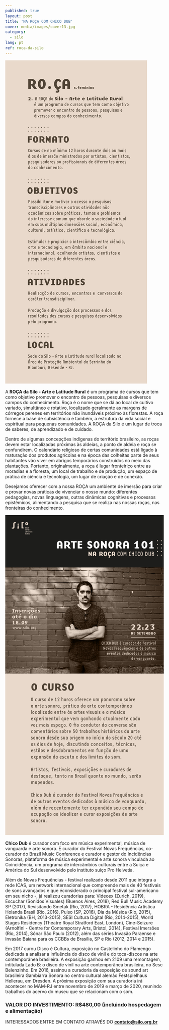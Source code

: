```yaml
---
published: true
layout: post
title: 'NA ROÇA COM CHICO DUB'
cover: media/images/cover13.jpg
category:
  - silo
lang: pt
ref: roca-da-silo
---
```

![](/media/images/roca01.png)


A **ROÇA da Silo - Arte e Latitude Rural** é um programa de cursos que tem como objetivo promover o encontro de pessoas, pesquisas e diversos campos do conhecimento. Roça é o nome que se dá ao local de cultivo variado, simultâneo e rotativo, localizado geralmente as margens de córregos perenes em territórios não inundáveis próximo às florestas. A roça fornece a base de subsistência e também, a estrutura da vida social e espiritual para pequenas comunidades. A ROÇA da Silo é um lugar de troca de saberes, de aprendizado e de cuidado.
  
Dentro de algumas concepções indígenas do território brasileiro, as roças devem estar localizadas próximas às aldeias, a ponto de aldeia e roça se confundirem. O calendário religioso de certas comunidades está ligado à maturação dos produtos agrícolas e na época das colheitas parte de seus habitantes vão viver em abrigos temporários construídos no meio das plantações. Portanto, originalmente, a roça é lugar fronteiriço entre as moradias e a floresta, um local de trabalho e de produção, um espaço de prática de ciência e tecnologia, um lugar de criação e de conexão.
  
Desejamos oferecer com a nossa ROÇA um ambiente de imersão para criar e provar novas práticas de vivenciar o nosso mundo: diferentes pedagogias, novas linguagens, outras dinâmicas cognitivas e processos epistêmicos, alimentando a pesquisa que se realiza nas nossas roças, nas fronteiras do conhecimento.

![](/media/images/roca02.jpeg)

**Chico Dub** é curador com foco em música experimental, música de vanguarda e arte sonora. É curador do Festival Novas Frequências, co-curador do Brazil Music Conference e curador e gestor do Incidências Sonoras, plataforma de música experimental e arte sonora vinculada ao Coincidência, um programa de intercâmbios culturais entre a Suiça e América do Sul desenvolvido pelo instituto suiço Pro Helvetia.

Além do Novas Frequências - festival realizado desde 2011 que integra a rede ICAS, um network internacional que compreende mais de 40 festivais de sons avançados e que éconsiderado o principal festival sul-americano em seu nicho -, já realizou curadorias para: Videoex (Zurich, 2019), Escuchar (Sonidos Visuales) (Buenos Aires, 2018), Red Bull Music Academy SP (2017), Revisitando Smetak (Rio, 2017), HOBRA - Residência Artística Holanda
Brasil (Rio, 2016), Pulso (SP, 2016), Dia da Música (Rio, 2015), Eletronika (BH, 2013-2015), SESI Cultura Digital (Rio, 2014-2015), World Stages Residency (Theatre Royal Stratford East, London), Cine-Seizure (Arnolfini - Centre for Contemporary Arts, Bristol, 2014), Festival Imersões (Rio, 2014), Sónar São Paulo (2012), além das séries Invasão Paraense e Invasão Baiana para os CCBBs de Brasília, SP e Rio (2012, 2014 e 2015).

Em 2017 curou Disco é Cultura, exposição no Castelinho do Flamengo dedicada a analisar a influência do disco de vinil e do toca-discos na arte contemporânea brasileira. A exposição ganhou em 2109 uma remontagem, intitulada Lado B: o disco de vinil na arte contemporânea brasileira, no Sesc Belenzinho. Em 2016, assinou a curadoria da exposição de sound art brasileira Gambiarra Sonora no centro cultural alemão Festspielhaus Hellerau, em Dresden. A próxima exposição com sua curadoria irá acontecer no MAM-RJ entre novembro de 2019 e março de 2020, reunindo trabalhos do acervo do museu que se relacionam com o som.

### VALOR DO INVESTIMENTO: R$480,00 (incluindo hospedagem e alimentação)
INTERESSADOS ENTRE EM CONTATO ATRAVÉS DO **contato@silo.org.br**
